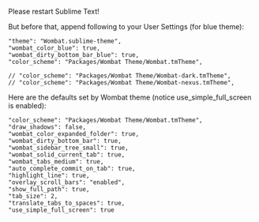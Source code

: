 Please restart Sublime Text!

But before that, append following to your User Settings (for blue theme):

    "theme": "Wombat.sublime-theme",
    "wombat_color_blue": true,
    "wombat_dirty_bottom_bar_blue": true,
    "color_scheme": "Packages/Wombat Theme/Wombat.tmTheme",
    
    // "color_scheme": "Packages/Wombat Theme/Wombat-dark.tmTheme",
    // "color_scheme": "Packages/Wombat Theme/Wombat-nexus.tmTheme",

Here are the defaults set by Wombat theme (notice use_simple_full_screen is enabled):

    "color_scheme": "Packages/Wombat Theme/Wombat.tmTheme",
    "draw_shadows": false,
    "wombat_color_expanded_folder": true,
    "wombat_dirty_bottom_bar": true,
    "wombat_sidebar_tree_small": true,
    "wombat_solid_current_tab": true,
    "wombat_tabs_medium": true,
    "auto_complete_commit_on_tab": true,
    "highlight_line": true,
    "overlay_scroll_bars": "enabled",
    "show_full_path": true,
    "tab_size": 2,
    "translate_tabs_to_spaces": true,
    "use_simple_full_screen": true

